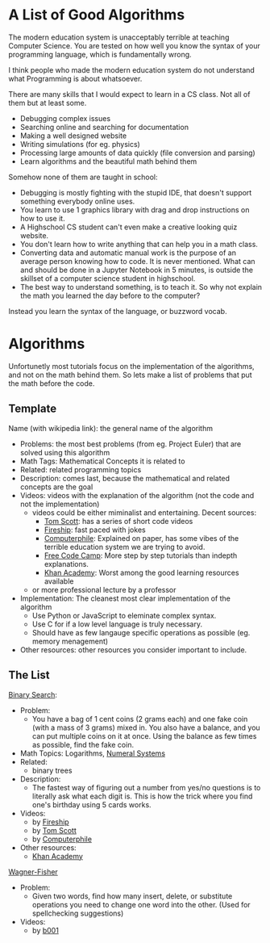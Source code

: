 # A List of Good Algorithms

The modern education system is unacceptably terrible at teaching Computer Science. You are tested on how well you know the syntax of your programming language, which is fundamentally wrong.

I think people who made the modern education system do not understand what Programming is about whatsoever.

There are many skills that I would expect to learn in a CS class. Not all of them but at least some.
- Debugging complex issues
- Searching online and searching for documentation
- Making a well designed website
- Writing simulations (for eg. physics)
- Processing large amounts of data quickly (file conversion and parsing)
- Learn algorithms and the beautiful math behind them

Somehow none of them are taught in school:
- Debugging is mostly fighting with the stupid IDE, that doesn't support something everybody online uses.
- You learn to use 1 graphics library with drag and drop instructions on how to use it.
- A Highschool CS student can't even make a creative looking quiz website.
- You don't learn how to write anything that can help you in a math class.
- Converting data and automatic manual work is the purpose of an average person knowing how to code. It is never mentioned. What can and should be done in a Jupyter Notebook in 5 minutes, is outside the skillset of a computer science student in highschool.
- The best way to understand something, is to teach it. So why not explain the math you learned the day before to the computer?

Instead you learn the syntax of the language, or buzzword vocab.

# Algorithms

Unfortunetly most tutorials focus on the implementation of the algorithms, and not on the math behind them. So lets make a list of problems that put the math before the code.

## Template

Name (with wikipedia link): the general name of the algorithm
- Problems: the most best problems (from eg. Project Euler) that are solved using this algorithm
- Math Tags: Mathematical Concepts it is related to
- Related: related programming topics
- Description: comes last, because the mathematical and related concepts are the goal
- Videos: videos with the explanation of the algorithm (not the code and not the implementation)
  - videos could be either miminalist and entertaining. Decent sources:
    - [Tom Scott](https://www.youtube.com/@TomScottGo): has a series of short code videos
    - [Fireship](https://www.youtube.com/@Fireship): fast paced with jokes
    - [Computerphile](https://www.youtube.com/@Computerphile): Explained on paper, has some vibes of the terrible education system we are trying to avoid.
    - [Free Code Camp](https://www.freecodecamp.org/): More step by step tutorials than indepth explanations.
    - [Khan Academy](https://www.khanacademy.org): Worst among the good learning resources available
  - or more professional lecture by a professor
- Implementation: The cleanest most clear implementation of the algorithm
  - Use Python or JavaScript to eleminate complex syntax.
  - Use C for if a low level language is truly necessary.
  - Should have as few langauge specific operations as possible (eg. memory menagement)
- Other resources: other resources you consider important to include.

## The List

[Binary Search](https://en.wikipedia.org/wiki/Binary_search_algorithm):
- Problem:  
  - You have a bag of 1 cent coins (2 grams each) and one fake coin (with a mass of 3 grams) mixed in. You also have a balance, and you can put multiple coins on it at once. Using the balance as few times as possible, find the fake coin.
- Math Topics: Logarithms, [Numeral Systems](https://en.wikipedia.org/wiki/Numeral_system) 
- Related:
  - binary trees
- Description:
  - The fastest way of figuring out a number from yes/no questions is to literally ask what each digit is. This is how the trick where you find one's birthday using 5 cards works.
- Videos:
  - by [Fireship](https://www.youtube.com/watch?v=MFhxShGxHWc)
  - by [Tom Scott](https://www.youtube.com/watch?v=KXJSjte_OAI)
  - by [Computerphile](https://www.youtube.com/watch?v=hDn8iOc30Tk)
- Other resources:
  - [Khan Academy](https://www.khanacademy.org/computing/computer-science/algorithms/binary-search/a/binary-search)

[Wagner-Fisher](https://en.wikipedia.org/wiki/Wagner%E2%80%93Fischer_algorithm)
- Problem:
  - Given two words, find how many insert, delete, or substitute operations you need to change one word into the other. (Used for spellchecking suggestions)
- Videos:
  - by [b001](https://www.youtube.com/watch?v=d-Eq6x1yssU)

